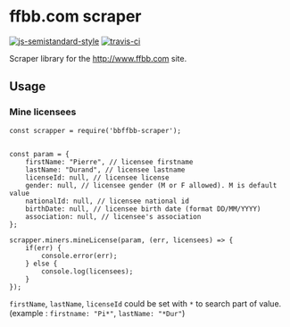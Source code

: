 # ffbb.com scraper

[![js-semistandard-style](https://img.shields.io/badge/code%20style-semistandard-brightgreen.svg?style=flat-square)](https://github.com/Flet/semistandard)
[![travis-ci](https://travis-ci.org/bb-ffbb/bbffbb-scraper.svg)](https://travis-ci.org/bb-ffbb/bbffbb-scraper)

Scraper library for the <http://www.ffbb.com> site.

## Usage

### Mine licensees

```
const scrapper = require('bbffbb-scraper');


const param = {
    firstName: "Pierre", // licensee firstname
    lastName: "Durand", // licensee lastname
    licenseId: null, // licensee license 
    gender: null, // licensee gender (M or F allowed). M is default value
    nationalId: null, // licensee national id
    birthDate: null, // licensee birth date (format DD/MM/YYYY)
    association: null, // licensee's association
};

scrapper.miners.mineLicense(param, (err, licensees) => {
    if(err) {
        console.error(err);
    } else {
        console.log(licensees);
    }
});
```

`firstName`, `lastName`, `licenseId` could be set with `*` to search part of value. (example : `firstname: "Pi*"`, `lastName: "*Dur"`)

